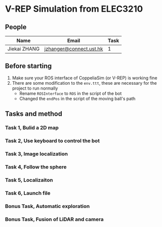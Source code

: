 # V-REP Simulation from ELEC3210
## People
| Name         | Email                   | Task |
| ------------ | ----------------------- | ---- |
| Jiekai ZHANG | jzhanger@connect.ust.hk | 1    |
## Before starting
1. Make sure your ROS interface of CoppeliaSim (or V-REP) is working fine
2. There are some modification to the ```env.ttt```, these are necessary for the project to run normally
   - Rename ```ROSInterface``` to ```ROS``` in the script of the bot
   - Changed the ```endPos``` in the script of the moving ball's path
## Tasks and method
### Task 1, Bulid a 2D map
### Task 2, Use keyboard to control the bot
### Task 3, Image localization
### Task 4, Follow the sphere
### Task 5, Localizaiton
### Task 6, Launch file
### Bonus Task, Automatic exploration
### Bonus Task, Fusion of LiDAR and camera